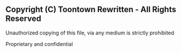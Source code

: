 ## Copyright (C) Toontown Rewritten - All Rights Reserved
Unauthorized copying of this file, via any medium is strictly prohibited

Proprietary and confidential